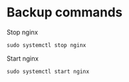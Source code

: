 # Backup commands

Stop nginx
```
sudo systemctl stop nginx
```
Start nginx
```
sudo systemctl start nginx
```
